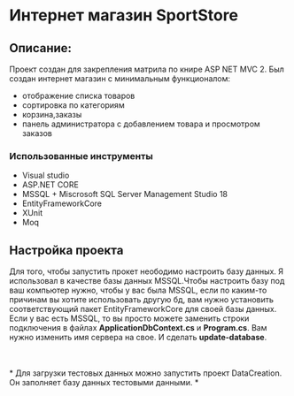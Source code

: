 # Интернет магазин SportStore

## Описание:
Проект создан для закрепления матрила по книре ASP NET MVC 2.
Был создан интернет магазин с минимальным функционалом: 
* отображение списка товаров
* сортировка по категориям
* корзина,заказы
* панель администратора с добавлением товара и просмотром заказов  
### Использованные инструменты
* Visual studio
* ASP.NET CORE
* MSSQL + Miscrosoft SQL Server Management Studio 18
* EntityFrameworkCore
* XUnit
* Moq

## Настройка проекта
Для того, чтобы запустить прокет неободимо настроить базу данных.
Я использовал в качестве базы данных MSSQL.Чтобы настроить базу под ваш компьютер нужно, чтобы у вас была MSSQL, если по каким-то причинам вы хотите использовать другую бд, вам нужно установить соответствующий пакет EntityFrameworkCore для своей базы данных.
Если у вас есть MSSQL, то вы просто можете заменить строки подключения в файлах __ApplicationDbContext.cs__ и __Program.cs__. Вам нужно изменить
имя сервера на свое. И сделать __update-database__.

<br>
<br>
* Для загрузки тестовых данных можно запустить проект DataCreation. Он заполняет базу данных тестовыми данными. *

